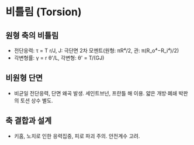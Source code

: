 # 비틀림 (Torsion)

## 원형 축의 비틀림
- 전단응력: τ = T r/J,  J: 극단면 2차 모멘트(원형: πR⁴/2, 관: π(R_o⁴−R_i⁴)/2)
- 각변형률: γ = r θ'/L,  각변형: θ' = T/(GJ)

## 비원형 단면
- 비균일 전단응력, 단면 왜곡 발생. 세인트브넌, 프란틀 해 이용. 얇은 개방·폐쇄 박판의 토션 상수 별도.

## 축 결합과 설계
- 키홈, 노치로 인한 응력집중, 피로 파괴 주의. 안전계수 고려.

